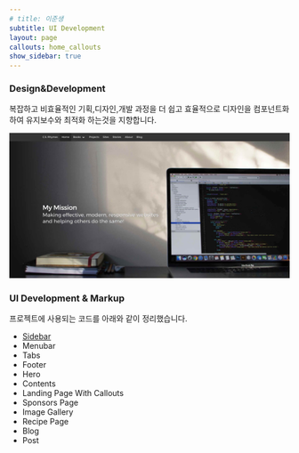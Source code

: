```yaml
---
# title: 이준생
subtitle: UI Development
layout: page
callouts: home_callouts
show_sidebar: true
---
```


### Design&Development

복잡하고 비효율적인 기획,디자인,개발 과정을 더 쉽고 효율적으로 디자인을 컴포넌트화 하여 유지보수와 최적화 하는것을 지향합니다.

![GitHub Repo stars](img/csrhymes-com.jpg)



### UI Development & Markup
프로젝트에 사용되는 코드를 아래와 같이 정리했습니다.

* [Sidebar](/)
* Menubar
* Tabs
* Footer
* Hero
* Contents
* Landing Page With Callouts
* Sponsors Page
* Image Gallery
* Recipe Page
* Blog
* Post
